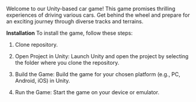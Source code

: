 Welcome to our Unity-based car game! This game promises thrilling experiences of driving various cars. Get behind the wheel and prepare for an exciting journey through diverse tracks and terrains.





**Installation**
To install the game, follow these steps:

1. Clone repository.

2. Open Project in Unity: Launch Unity and open the project by selecting the folder where you clone the repository.

3. Build the Game: Build the game for your chosen platform (e.g., PC, Android, iOS) in Unity.

4. Run the Game: Start the game on your device or emulator.
